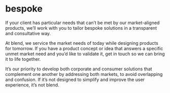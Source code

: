 # bespoke

If your client has particular needs that can’t be met by our market-aligned products, we’ll work with you to tailor bespoke solutions in a transparent and consultative way.

At blend, we service the market needs of today while designing products for tomorrow. If you have a product concept or idea that answers a specific unmet market need and you’d like to validate it, get in touch so we can bring it to life together.

It’s our priority to develop both corporate and consumer solutions that complement one another by addressing both markets, to avoid overlapping and confusion. If it’s not designed to simplify and improve the user experience, it’s not blend.
